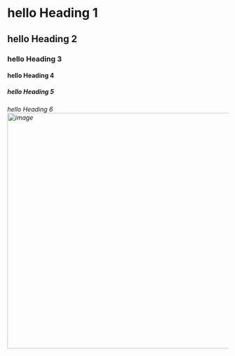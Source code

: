 # hello Heading 1 
## hello Heading 2 
### hello Heading 3 
#### hello Heading 4 
##### hello Heading 5 
###### hello Heading 6<img width="626" height="537" alt="image" src="https://github.com/user-attachments/assets/1ca0ffba-7432-4280-a92b-af033470e89b" />
